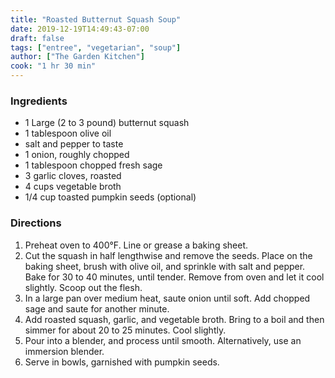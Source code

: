 ```yaml
---
title: "Roasted Butternut Squash Soup"
date: 2019-12-19T14:49:43-07:00
draft: false
tags: ["entree", "vegetarian", "soup"]
author: ["The Garden Kitchen"]
cook: "1 hr 30 min"
---
```


### Ingredients
- 1 Large (2 to 3 pound) butternut squash
- 1 tablespoon olive oil
- salt and pepper to taste
- 1 onion, roughly chopped
- 1 tablespoon chopped fresh sage
- 3 garlic cloves, roasted
- 4 cups vegetable broth
- 1/4 cup toasted pumpkin seeds (optional)

### Directions
1. Preheat oven to 400°F. Line or grease a baking sheet. 
2. Cut the squash in half lengthwise and remove the seeds. Place on the baking sheet, brush with olive oil, and sprinkle with salt and pepper. Bake for 30 to 40 minutes, until tender. Remove from oven and let it cool slightly. Scoop out the flesh. 
3. In a large pan over medium heat, saute onion until soft. Add chopped sage and saute for another minute. 
4. Add roasted squash, garlic, and vegetable broth. Bring to a boil and then simmer for about 20 to 25 minutes. Cool slightly. 
5. Pour into a blender, and process until smooth. Alternatively, use an immersion blender. 
6. Serve in bowls, garnished with pumpkin seeds. 
